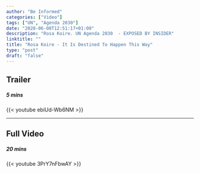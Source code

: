 ```yaml
---
author: "Be Informed"
categories: ["Video"]
tags: ["UN", "Agenda 2030"]
date: "2020-06-08T12:51:17+01:00"
description: "Rosa Koire. UN Agenda 2030  - EXPOSED BY INSIDER"
linktitle: ""
title: "Rosa Koire - It Is Destined To Happen This Way"
type: "post"
draft: "false"
---
```



## Trailer
##### 5 mins 
{{< youtube ebiUd-Wb6NM >}} 
 
 
***

 
## Full Video
##### 20 mins
{{< youtube 3PrY7nFbwAY >}}

